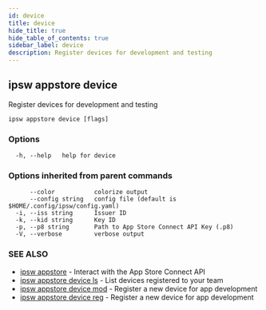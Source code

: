 ```yaml
---
id: device
title: device
hide_title: true
hide_table_of_contents: true
sidebar_label: device
description: Register devices for development and testing
---
```

## ipsw appstore device

Register devices for development and testing

```
ipsw appstore device [flags]
```

### Options

```
  -h, --help   help for device
```

### Options inherited from parent commands

```
      --color           colorize output
      --config string   config file (default is $HOME/.config/ipsw/config.yaml)
  -i, --iss string      Issuer ID
  -k, --kid string      Key ID
  -p, --p8 string       Path to App Store Connect API Key (.p8)
  -V, --verbose         verbose output
```

### SEE ALSO

* [ipsw appstore](/docs/cli/ipsw/appstore)	 - Interact with the App Store Connect API
* [ipsw appstore device ls](/docs/cli/ipsw/appstore/device/ls)	 - List devices registered to your team
* [ipsw appstore device mod](/docs/cli/ipsw/appstore/device/mod)	 - Register a new device for app development
* [ipsw appstore device reg](/docs/cli/ipsw/appstore/device/reg)	 - Register a new device for app development

